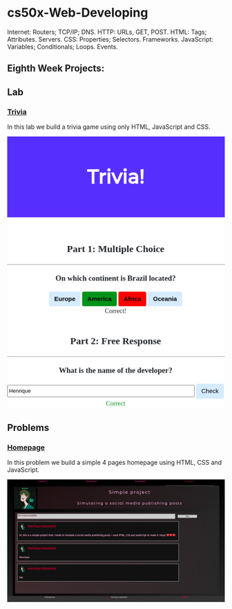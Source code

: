 # cs50x-Web-Developing
Internet: Routers; TCP/IP; DNS. HTTP: URLs, GET, POST. HTML: Tags; Attributes. Servers. CSS: Properties; Selectors. Frameworks. JavaScript: Variables; Conditionals; Loops. Events.

## Eighth Week Projects:

## Lab

### [Trivia](https://github.com/Henalecam/cs50x-Web-Developing/tree/main/trivia)

In this lab we build a trivia game using only HTML, JavaScript and CSS.

![image showing the trivia game](./git-content/Trivia.png)

## Problems

### [Homepage](https://github.com/Henalecam/cs50x-Web-Developing/tree/main/homepage)

In this problem we build a simple 4 pages homepage using HTML, CSS and JavaScript.

![image showing the homepage](./git-content/Homepage.png)

